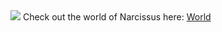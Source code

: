 <img src="https://upload.wikimedia.org/wikipedia/commons/1/15/MormyrusJury.jpg">
Check out the world of Narcissus here: <a href="https://hilozoista.shinyapps.io/muerte-shiny/">World</a>
